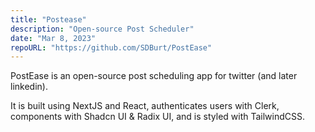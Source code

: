 ```yaml
---
title: "Postease"
description: "Open-source Post Scheduler"
date: "Mar 8, 2023"
repoURL: "https://github.com/SDBurt/PostEase"
---
```


PostEase is an open-source post scheduling app for twitter (and later linkedin).

It is built using NextJS and React, authenticates users with Clerk, components with Shadcn UI & Radix UI, and is styled with TailwindCSS.
